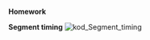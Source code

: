**Homework**

**Segment timing**
![kod_Segment_timing](https://user-images.githubusercontent.com/60688750/76663534-913b7180-6581-11ea-82fb-4175c012f652.png)
